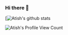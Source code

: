### Hi there 👋

[![Atish's github stats](https://github-readme-stats.vercel.app/api?username=aetiss&show_icons=true&theme=radical)

![Atish's Profile View Count](https://komarev.com/ghpvc/?username=aetiss)

<!--
**aetiss/aetiss** is a ✨ _special_ ✨ repository because its `README.md` (this file) appears on your GitHub profile.

Here are some ideas to get you started:

- 🔭 I’m currently working on ...
- 🌱 I’m currently learning ...
- 👯 I’m looking to collaborate on ...
- 🤔 I’m looking for help with ...
- 💬 Ask me about ...
- 📫 How to reach me: ...
- 😄 Pronouns: ...
- ⚡ Fun fact: ...
-->
